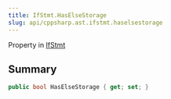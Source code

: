 ```yaml
---
title: IfStmt.HasElseStorage
slug: api/cppsharp.ast.ifstmt.haselsestorage
---
```

Property in [IfStmt](/api/cppsharp/ast/ifstmt)

## Summary



```csharp
public bool HasElseStorage { get; set; }
```

